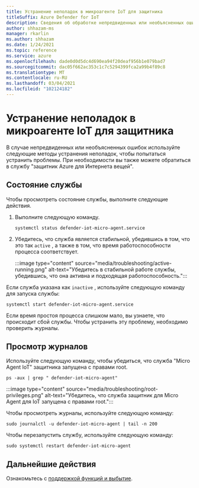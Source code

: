 ```yaml
---
title: Устранение неполадок в микроагенте IoT для защитника
titleSuffix: Azure Defender for IoT
description: Сведения об обработке непредвиденных или необъясненных ошибок.
author: shhazam-ms
manager: rkarlin
ms.author: shhazam
ms.date: 1/24/2021
ms.topic: reference
ms.service: azure
ms.openlocfilehash: dade0d0d5dc4d690ea94f20deaf956b1e079bad7
ms.sourcegitcommit: dac05f662ac353c1c7c5294399fca2a99b4f89c8
ms.translationtype: MT
ms.contentlocale: ru-RU
ms.lasthandoff: 03/04/2021
ms.locfileid: "102124182"
---
```

# <a name="defender-iot-micro-agent-troubleshooting"></a>Устранение неполадок в микроагенте IoT для защитника 

В случае непредвиденных или необъясненных ошибок используйте следующие методы устранения неполадок, чтобы попытаться устранить проблемы. При необходимости вы также можете обратиться в службу "защитник Azure для Интернета вещей".   

## <a name="service-status"></a>Состояние службы 

Чтобы просмотреть состояние службы, выполните следующие действия. 

1. Выполните следующую команду.

    ```azurecli
    systemctl status defender-iot-micro-agent.service 
    ```

1. Убедитесь, что служба является стабильной, убедившись в том, что это так `active` , а также в том, что время работоспособности процесса соответствует.

    :::image type="content" source="media/troubleshooting/active-running.png" alt-text="Убедитесь в стабильной работе службы, убедившись, что она активна и подходящая работоспособность.":::

Если служба указана как `inactive` , используйте следующую команду для запуска службы:

```azurecli
systemctl start defender-iot-micro-agent.service 
```

Если время простоя процесса слишком мало, вы узнаете, что происходит сбой службы. Чтобы устранить эту проблему, необходимо проверить журналы.

## <a name="review-logs"></a>Просмотр журналов 

Используйте следующую команду, чтобы убедиться, что служба "Micro Agent IoT" защитника запущена с правами root.

```azurecli
ps -aux | grep " defender-iot-micro-agent"
```

:::image type="content" source="media/troubleshooting/root-privileges.png" alt-text="Убедитесь, что служба защитник для Micro Agent для IoT запущена с правами root.":::

Чтобы просмотреть журналы, используйте следующую команду:  

```azurecli
sudo journalctl -u defender-iot-micro-agent | tail -n 200 
```

Чтобы перезапустить службу, используйте следующую команду: 

```azurecli
sudo systemctl restart defender-iot-micro-agent  
```

## <a name="next-steps"></a>Дальнейшие действия

Ознакомьтесь с [поддержкой функций и выбытие](edge-security-module-deprecation.md).
